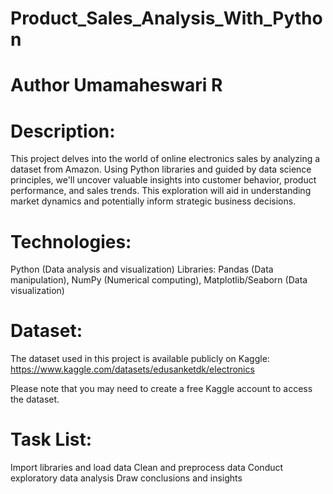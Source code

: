# Product_Sales_Analysis_With_Python

# Author Umamaheswari R

# Description:

This project delves into the world of online electronics sales by analyzing a dataset from Amazon. Using Python libraries and guided by data science principles, we'll uncover valuable insights into customer behavior, product performance, and sales trends. This exploration will aid in understanding market dynamics and potentially inform strategic business decisions.

# Technologies:
Python (Data analysis and visualization) Libraries: Pandas (Data manipulation), NumPy (Numerical computing), Matplotlib/Seaborn (Data visualization)

# Dataset:
The dataset used in this project is available publicly on Kaggle: https://www.kaggle.com/datasets/edusanketdk/electronics

Please note that you may need to create a free Kaggle account to access the dataset.

# Task List:
 Import libraries and load data
 Clean and preprocess data
 Conduct exploratory data analysis
 Draw conclusions and insights
